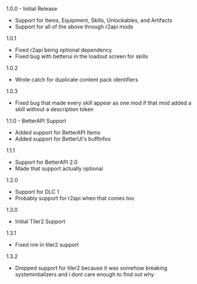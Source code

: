 1.0.0 - Initial Release
- Support for Items, Equipment, Skills, Unlockables, and Artifacts
- Support for all of the above through r2api mods

1.0.1
- Fixed r2api being optional dependency
- Fixed bug with betterui in the loadout screen for skills

1.0.2
- Wrote catch for duplicate content pack identifiers

1.0.3
- Fixed bug that made every skill appear as one mod if that mod added a skill without a description token

1.1.0 - BetterAPI Support
- Added support for BetterAPI Items
- Added support for BetterUI's buffInfos

1.1.1
- Support for BetterAPI 2.0
- Made that support actually optional

1.2.0
- Support for DLC 1
- Probably support for r2api when that comes too

1.3.0
- Initial Tiler2 Support

1.3.1
- Fixed nre in tiler2 support

1.3.2
- Dropped support for tiler2 because it was somehow breaking systemintializers and i dont care enough to find out why
